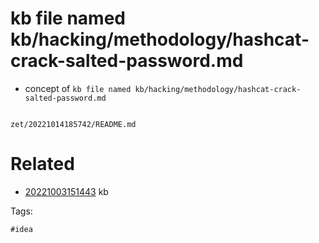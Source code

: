 # kb file named kb/hacking/methodology/hashcat-crack-salted-password.md

- concept of `kb file named kb/hacking/methodology/hashcat-crack-salted-password.md`

```
```

` zet/20221014185742/README.md `

# Related

- [20221003151443](/zet/20221003151443/README.md) kb

Tags:

    #idea
